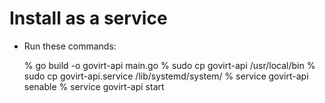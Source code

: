 # Install as a service

* Run these commands:


    % go build -o govirt-api main.go
    % sudo cp govirt-api /usr/local/bin 
    % sudo cp govirt-api.service /lib/systemd/system/
    % service govirt-api senable
    % service govirt-api start